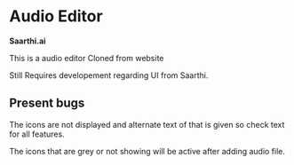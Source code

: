 # Audio Editor
**Saarthi.ai**

This is a audio editor Cloned from website

Still Requires developement regarding UI from Saarthi.

## Present bugs

The icons are not displayed and alternate text of that is given so check text for all features.


The icons that are grey or not showing will be active after adding audio file.
